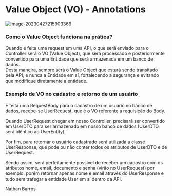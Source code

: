 # Value Object (VO) - Annotations





![image-20230427215903369](C:\Users\natha\AppData\Roaming\Typora\typora-user-images\image-20230427215903369.png)



### Como o Value Object funciona na prática?

<div>
    Quando é feita uma request em uma API, o que será enviado para o Controller será o VO (Value Object), que será processado e posteriormente convertido para uma Entidade que será armazenada em um banco de dados.
</div>

<DIV>
    Desta maneira, sempre será o Value Object que estará sendo transitado pela API, e nunca a Entidade em sí, fortalecendo a segurança e evitando que modifique diretamente a entidade.
</div>

### Exemplo de VO no cadastro e retorno de um usuário

É feita uma RequestBody para o cadastro de um usuário no banco de dados, recebe-se UserRequest, que é o VO referente a requisição do Body.

Quando UserRequest chegar em nosso Controller, precisará ser convertido em UserDTO para ser armazenado em nosso banco de dados (UserDTO será idêntico ao UserEntity).

Por fim, para retornar o usuário cadastrado será utilizada a classe UserResponse, que pode ou não conter todos os atributos de UserDTO e de UserRequest.

Sendo assim, será perfeitamente possível de receber um cadastro com os atributos nome, email,  documento e senha (virão no UserRequest) por exemplo, porém retornar apenas nome e email através do UserResponse e tudo sem trafegar a entidade User em sí dentro da API.





Nathan Barros
